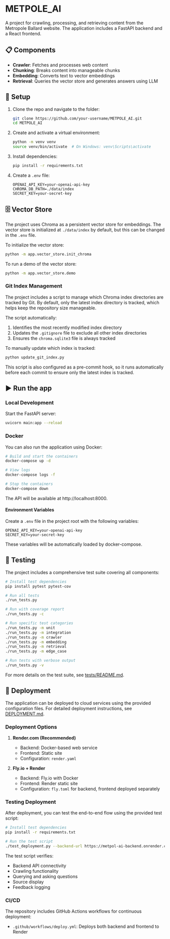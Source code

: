 # METPOLE_AI

A project for crawling, processing, and retrieving content from the Metropole Ballard website. The application includes a FastAPI backend and a React frontend.

## 📋 Components

- **Crawler**: Fetches and processes web content
- **Chunking**: Breaks content into manageable chunks
- **Embedding**: Converts text to vector embeddings
- **Retrieval**: Queries the vector store and generates answers using LLM

## 🔧 Setup

1. Clone the repo and navigate to the folder:

   ```bash
   git clone https://github.com/your-username/METPOLE_AI.git
   cd METPOLE_AI
   ```

2. Create and activate a virtual environment:

   ```bash
   python -m venv venv
   source venv/bin/activate  # On Windows: venv\Scripts\activate
   ```

3. Install dependencies:

   ```bash
   pip install -r requirements.txt
   ```

4. Create a `.env` file:

   ```env
   OPENAI_API_KEY=your-openai-api-key
   CHROMA_DB_PATH=./data/index
   SECRET_KEY=your-secret-key
   ```

## 🗄️ Vector Store

The project uses Chroma as a persistent vector store for embeddings. The vector store is initialized at `./data/index` by default, but this can be changed in the `.env` file.

To initialize the vector store:

```bash
python -m app.vector_store.init_chroma
```

To run a demo of the vector store:

```bash
python -m app.vector_store.demo
```

### Git Index Management

The project includes a script to manage which Chroma index directories are tracked by Git. By default, only the latest index directory is tracked, which helps keep the repository size manageable.

The script automatically:

1. Identifies the most recently modified index directory
2. Updates the `.gitignore` file to exclude all other index directories
3. Ensures the `chroma.sqlite3` file is always tracked

To manually update which index is tracked:

```bash
python update_git_index.py
```

This script is also configured as a pre-commit hook, so it runs automatically before each commit to ensure only the latest index is tracked.

## ▶️ Run the app

### Local Development

Start the FastAPI server:

```bash
uvicorn main:app --reload
```

### Docker

You can also run the application using Docker:

```bash
# Build and start the containers
docker-compose up -d

# View logs
docker-compose logs -f

# Stop the containers
docker-compose down
```

The API will be available at http://localhost:8000.

#### Environment Variables

Create a `.env` file in the project root with the following variables:

```env
OPENAI_API_KEY=your-openai-api-key
SECRET_KEY=your-secret-key
```

These variables will be automatically loaded by docker-compose.

## 🧪 Testing

The project includes a comprehensive test suite covering all components:

```bash
# Install test dependencies
pip install pytest pytest-cov

# Run all tests
./run_tests.py

# Run with coverage report
./run_tests.py -c

# Run specific test categories
./run_tests.py -m unit
./run_tests.py -m integration
./run_tests.py -m crawler
./run_tests.py -m embedding
./run_tests.py -m retrieval
./run_tests.py -m edge_case

# Run tests with verbose output
./run_tests.py -v
```

For more details on the test suite, see [tests/README.md](tests/README.md).

## 🚀 Deployment

The application can be deployed to cloud services using the provided configuration files. For detailed deployment instructions, see [DEPLOYMENT.md](DEPLOYMENT.md).

### Deployment Options

1. **Render.com (Recommended)**

   - Backend: Docker-based web service
   - Frontend: Static site
   - Configuration: `render.yaml`

2. **Fly.io + Render**
   - Backend: Fly.io with Docker
   - Frontend: Render static site
   - Configuration: `fly.toml` for backend, frontend deployed separately

### Testing Deployment

After deployment, you can test the end-to-end flow using the provided test script:

```bash
# Install test dependencies
pip install -r requirements.txt

# Run the test script
./test_deployment.py --backend-url https://metpol-ai-backend.onrender.com
```

The test script verifies:

- Backend API connectivity
- Crawling functionality
- Querying and asking questions
- Source display
- Feedback logging

### CI/CD

The repository includes GitHub Actions workflows for continuous deployment:

- `.github/workflows/deploy.yml`: Deploys both backend and frontend to Render

